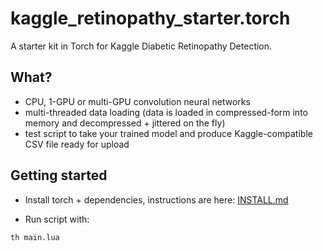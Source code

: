 # kaggle_retinopathy_starter.torch
A starter kit in Torch for Kaggle Diabetic Retinopathy Detection.

## What?
- CPU, 1-GPU or multi-GPU convolution neural networks
- multi-threaded data loading (data is loaded in compressed-form into memory and decompressed + jittered on the fly)
- test script to take your trained model and produce Kaggle-compatible CSV file ready for upload

## Getting started
- Install torch + dependencies, instructions are here: [INSTALL.md](INSTALL.md)

- Run script with:
```
th main.lua
```

